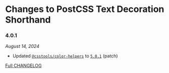 # Changes to PostCSS Text Decoration Shorthand

### 4.0.1

_August 14, 2024_

- Updated [`@csstools/color-helpers`](https://github.com/csstools/postcss-plugins/tree/main/packages/color-helpers) to [`5.0.1`](https://github.com/csstools/postcss-plugins/tree/main/packages/color-helpers/CHANGELOG.md#501) (patch)

[Full CHANGELOG](https://github.com/csstools/postcss-plugins/tree/main/plugins/postcss-text-decoration-shorthand/CHANGELOG.md)
